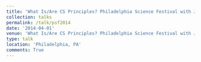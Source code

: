 ```yaml
---
title: 'What Is/Are CS Principles? Philadelphia Science Festival with Jeff Popyack and Omar Ali, School District of Philadelphia'
collection: talks
permalink: /talk/psf2014
date: '2014-04-01'
venue: 'What Is/Are CS Principles? Philadelphia Science Festival with Jeff Popyack and Omar Ali, School District of Philadelphia.'
type: talk
location: 'Philadelphia, PA'
comments: True
---
```


